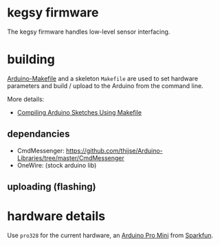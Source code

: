 # kegsy firmware

The kegsy firmware handles low-level sensor interfacing.

# building

[Arduino-Makefile](https://github.com/sudar/Arduino-Makefile) and a skeleton
`Makefile` are used to set hardware parameters and build / upload to the Arduino
from the command line.

More details:
- [Compiling Arduino Sketches Using Makefile](http://hardwarefun.com/tutorials/compiling-arduino-sketches-using-makefile)

## dependancies

- CmdMessenger: https://github.com/thijse/Arduino-Libraries/tree/master/CmdMessenger
- OneWire: (stock arduino lib)

## uploading (flashing)

# hardware details

Use `pro328` for the current hardware, an [Arduino Pro
Mini](http://arduino.cc/en/Main/ArduinoBoardProMini) from
[Sparkfun](https://www.sparkfun.com/products/11114).
